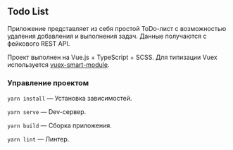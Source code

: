 ## Todo List

Приложение представляет из себя простой ToDo-лист с возможностью удаления
добавления и выполнения задач. Данные получаются с фейкового REST API.

Проект выполнен на Vue.js + TypeScript + SCSS. Для типизации Vuex 
используется [vuex-smart-module](https://github.com/ktsn/vuex-smart-module).

### Управление проектом
`yarn install` — Установка зависимостей.

`yarn serve` — Dev-сервер.

`yarn build` — Сборка приложения.

`yarn lint` — Линтер.
